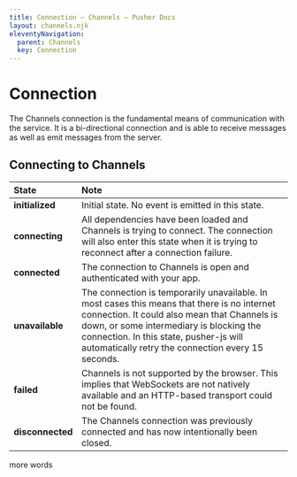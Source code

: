 ```yaml
---
title: Connection — Channels — Pusher Docs
layout: channels.njk
eleventyNavigation:
  parent: Channels
  key: Connection
---
```


# Connection

The Channels connection is the fundamental means of communication with the service. It is a bi-directional connection and is able to receive messages as well as emit messages from the server.

## Connecting to Channels

| State            | Note                                                                                                                                                                                                                                                                                    |
| :--------------- | :-------------------------------------------------------------------------------------------------------------------------------------------------------------------------------------------------------------------------------------------------------------------------------------- |
| **initialized**  | Initial state. No event is emitted in this state.                                                                                                                                                                                                                                       |
| **connecting**   | All dependencies have been loaded and Channels is trying to connect. The connection will also enter this state when it is trying to reconnect after a connection failure.                                                                                                               |
| **connected**    | The connection to Channels is open and authenticated with your app.                                                                                                                                                                                                                     |
| **unavailable**  | The connection is temporarily unavailable. In most cases this means that there is no internet connection. It could also mean that Channels is down, or some intermediary is blocking the connection. In this state, pusher-js will automatically retry the connection every 15 seconds. |
| **failed**       | Channels is not supported by the browser. This implies that WebSockets are not natively available and an HTTP-based transport could not be found.                                                                                                                                       |
| **disconnected** | The Channels connection was previously connected and has now intentionally been closed.                                                                                                                                                                                                 |

more words
